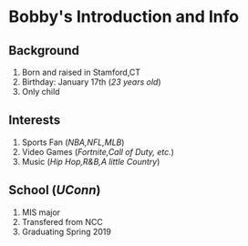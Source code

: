 # Bobby's Introduction and Info
## Background 
1. Born and raised in Stamford,CT
2. Birthday: January 17th (*23 years old*)
3. Only child
## Interests
1. Sports Fan (*NBA,NFL,MLB*)
2. Video Games (*Fortnite,Call of Duty, etc.*)
3. Music (*Hip Hop,R&B,A little Country*)
## School (*UConn*)
1. MIS major
2. Transfered from NCC
3. Graduating Spring 2019
